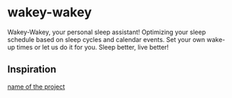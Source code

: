 # wakey-wakey

Wakey-Wakey, your personal sleep assistant! Optimizing your sleep schedule based on sleep cycles and calendar events. Set your own wake-up times or let us do it for you. Sleep better, live better!

## Inspiration

[name of the project](https://www.youtube.com/shorts/kBoKoZj2-DU)
